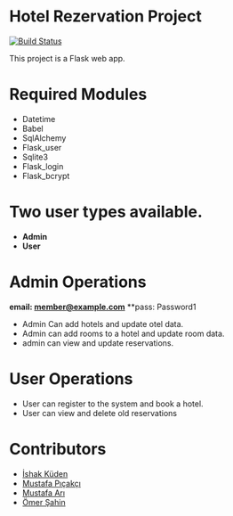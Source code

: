 # Hotel Rezervation Project

[![Build Status](https://travis-ci.org/joemccann/dillinger.svg?branch=master)](https://travis-ci.org/joemccann/dillinger)

This project is a Flask web app.

# Required Modules
- Datetime
- Babel
- SqlAlchemy
- Flask_user
- Sqlite3
- Flask_login
- Flask_bcrypt

# Two user types available.
- **Admin**
- **User**

# Admin Operations
  **email: member@example.com**
  **pass:  Password1
- Admin Can add hotels and update otel data.
- Admin can add rooms to a hotel and update room data.
- admin can view and update reservations.

# User Operations
- User can register to the system and book a hotel.
- User can view and delete old reservations

# Contributors
- [İshak Küden](https://github.com/IshaKuden)
- [Mustafa Pıçakçı](https://github.com/MustafaPicakci)
- [Mustafa Arı]()
- [Ömer Şahin]()
